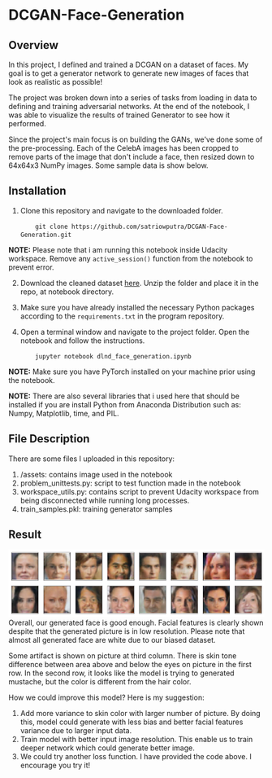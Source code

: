 [//]: # (Image References)

[image1]: ./image/result.png "Generated faces"

# DCGAN-Face-Generation

## Overview

In this project, I defined and trained a DCGAN on a dataset of faces. My goal is to get a generator network to generate new images of faces that look as realistic as possible!

The project was broken down into a series of tasks from loading in data to defining and training adversarial networks. At the end of the notebook, I was able to visualize the results of trained Generator to see how it performed.

Since the project's main focus is on building the GANs, we've done some of the pre-processing. Each of the CelebA images has been cropped to remove parts of the image that don't include a face, then resized down to 64x64x3 NumPy images. Some sample data is show below.

## Installation
1. Clone this repository and navigate to the downloaded folder.
	
	```	
		git clone https://github.com/satriowputra/DCGAN-Face-Generation.git
	```
    
__NOTE:__ Please note that i am running this notebook inside Udacity workspace. Remove any `active_session()` function from the notebook to prevent error.

2. Download the cleaned dataset [here](https://s3.amazonaws.com/video.udacity-data.com/topher/2018/November/5be7eb6f_processed-celeba-small/processed-celeba-small.zip).  Unzip the folder and place it in the repo, at notebook directory. 
3. Make sure you have already installed the necessary Python packages according to the `requirements.txt` in the program repository.
4. Open a terminal window and navigate to the project folder. Open the notebook and follow the instructions.
	
	```
		jupyter notebook dlnd_face_generation.ipynb
	```
__NOTE:__ Make sure you have PyTorch installed on your machine prior using the notebook.

__NOTE:__ There are also several libraries that i used here that should be installed if you are install Python from Anaconda Distribution such as: Numpy, Matplotlib, time, and PIL.

## File Description
There are some files I uploaded in this repository:
1. /assets: contains image used in the notebook
2. problem_unittests.py: script to test function made in the notebook
3. workspace_utils.py: contains script to prevent Udacity workspace from being disconnected while running long processes.
4. train_samples.pkl: training generator samples

## Result
![Generated faces][image1]<br>
Overall, our generated face is good enough. Facial features is clearly shown despite that the generated picture is in low resolution. Please note that almost all generated face are white due to our biased dataset.

Some artifact is shown on picture at third column. There is skin tone difference between area above and below the eyes on picture in the first row. In the second row, it looks like the model is trying to generated mustache, but the color is different from the hair color.

How we could improve this model? Here is my suggestion:
1. Add more variance to skin color with larger number of picture. By doing this, model could generate with less bias and better facial features variance due to larger input data.
2. Train model with better input image resolution. This enable us to train deeper network which could generate better image.
3. We could try another loss function. I have provided the code above. I encourage you try it!
